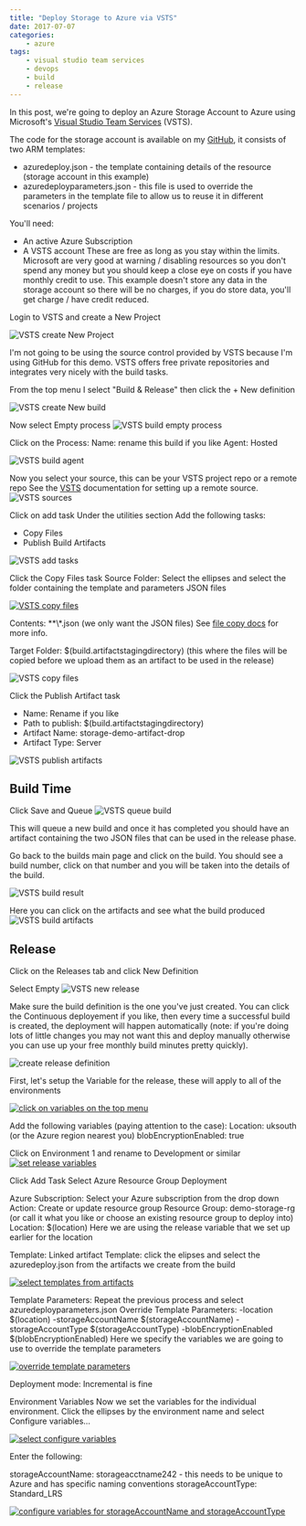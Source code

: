 ```yaml
---
title: "Deploy Storage to Azure via VSTS"
date: 2017-07-07
categories: 
    - azure
tags:
    - visual studio team services
    - devops
    - build
    - release
---
```


In this post, we're going to deploy an Azure Storage Account to Azure using Microsoft's [Visual Studio Team Services][vsts] (VSTS).

The code for the storage account is available on my [GitHub][Github], it consists of two ARM templates:
- azuredeploy.json - the template containing details of the resource (storage account in this example)
- azuredeployparameters.json - this file is used to override the parameters in the template file to allow us to reuse it in different scenarios / projects

You'll need:
- An active Azure Subscription
- A VSTS account
These are free as long as you stay within the limits. Microsoft are very good at warning / disabling resources so you don't spend any money but you should keep a close eye on costs if you have monthly credit to use.
This example doesn't store any data in the storage account so there will be no charges, if you do store data, you'll get charge / have credit reduced.

Login to VSTS and create a New Project

![VSTS create New Project](/images/azure-storage-vsts/vsts-new-project.png)

I'm not going to be using the source control provided by VSTS because I'm using GitHub for this demo. VSTS offers free private repositories and integrates very nicely with the build tasks.


From the top menu I select "Build & Release" then click the + New definition

![VSTS create New build](/images/azure-storage-vsts/vsts-new-build.png)

Now select Empty process
![VSTS build empty process](/images/azure-storage-vsts/vsts-build-empty-process.png)

Click on the Process:
Name: rename this build if you like
Agent: Hosted

![VSTS build agent](/images/azure-storage-vsts/vsts-build-agent.png)

Now you select your source, this can be your VSTS project repo or a remote repo
See the [VSTS][vsts-repo] documentation for setting up a remote source. 
![VSTS sources](/images/azure-storage-vsts/vsts-sources.png)

Click on add task 
Under the utilities section Add the following tasks:
- Copy Files
- Publish Build Artifacts

![VSTS add tasks](/images/azure-storage-vsts/vsts-build-add-task.png)

Click the Copy Files task
Source Folder: Select the ellipses and select the folder containing the template and parameters JSON files

[![VSTS copy files](/images/azure-storage-vsts/vsts-file-copy.png)](/images/azure-storage-vsts/vsts-file-copy-big.png)

Contents: **\\*.json (we only want the JSON files) See [file copy docs][vsts-file-copy] for more info.

Target Folder:  $(build.artifactstagingdirectory) (this where the files will be copied before we upload them as an artifact to be used in the release)

![VSTS copy files](/images/azure-storage-vsts/vsts-file-copy-1.png)

Click the Publish Artifact task
- Name: Rename if you like
- Path to publish:  $(build.artifactstagingdirectory)
- Artifact Name: storage-demo-artifact-drop
- Artifact Type: Server

![VSTS publish artifacts](/images/azure-storage-vsts/vsts-publish-artifact.png)

## Build Time
Click Save and Queue
![VSTS queue build](/images/azure-storage-vsts/vsts-queue-build.png)

This will queue a new build and once it has completed you should have an artifact containing the two JSON files that can be used in the release phase.

Go back to the builds main page and click on the build. You should see a build number, click on that number and you will be taken into the details of the build.

![VSTS build result](/images/azure-storage-vsts/vsts-build-result.png)

Here you can click on the artifacts and see what the build produced
![VSTS build artifacts](/images/azure-storage-vsts/vsts-build-artifacts.png)

## Release
Click on the Releases tab and click New Definition

Select Empty
![VSTS new release](/images/azure-storage-vsts/vsts-new-release.png)

Make sure the build definition is the one you've just created.
You can click the Continuous deployement if you like, then every time a successful build is created, the deployment will happen automatically (note: if you're doing lots of little changes you may not want this and deploy manually otherwise you can use up your free monthly build minutes pretty quickly).

![create release definition](/images/azure-storage-vsts/vsts-release-definition.png)

First, let's setup the Variable for the release, these will apply to all of the environments

[![click on variables on the top menu](/images/azure-storage-vsts/vsts-release-variables.png)](/images/azure-storage-vsts/vsts-release-variables-big.png)

Add the following variables (paying attention to the case):
Location: uksouth (or the Azure region nearest you)
blobEncryptionEnabled: true

Click on Environment 1 and rename to Development or similar
[![set release variables](/images/azure-storage-vsts/vsts-release-var-setting.png)](/images/azure-storage-vsts/vsts-release-var-setting-big.png)

Click Add Task
Select Azure Resource Group Deployment

Azure Subscription: Select your Azure subscription from the drop down
Action: Create or update resource group
Resource Group: demo-storage-rg (or call it what you like or choose an existing resource group to deploy into)
Location: $(location) Here we are using the release variable that we set up earlier for the location

Template: Linked artifact
Template: click the elipses and select the azuredeploy.json from the artifacts we create from the build

[![select templates from artifacts](/images/azure-storage-vsts/vsts-select-artifact.png)](/images/azure-storage-vsts/vsts-select-artifact-big.png)

Template Parameters: Repeat the previous process and select azuredeployparameters.json
Override Template Parameters: -location $(location) -storageAccountName $(storageAccountName) -storageAccountType $(storageAccountType) -blobEncryptionEnabled $(blobEncryptionEnabled)
Here we specify the variables we are going to use to override the template parameters

[![override template parameters](/images/azure-storage-vsts/vsts-override-params.png)](/images/azure-storage-vsts/vsts-override-params-big.png)

Deployment mode: Incremental is fine

Environment Variables
Now we set the variables for the individual environment.
Click the ellipses by the environment name and select Configure variables…

[![select configure variables](/images/azure-storage-vsts/vsts-environment-vars.png)](/images/azure-storage-vsts/vsts-environment-vars-big.png)

Enter the following:

storageAccountName: storageacctname242 - this needs to be unique to Azure and has specific naming conventions
storageAccountType: Standard_LRS

[![configure variables for storageAccountName and storageAccountType](/images/azure-storage-vsts/vsts-environment-vars-conf.png)](/images/azure-storage-vsts/vsts-environment-vars-conf-big.png)


[vsts]: https://https://www.visualstudio.com/team-services/
[GitHub]: https://github.com/MatthewJDavis/Azure/tree/master/Azure-Storage/Storage-Account-Deployment-Demo
[vsts-repo]:https://www.visualstudio.com/en-us/docs/build/define/repository
[vsts-file-copy]:https://www.visualstudio.com/en-gb/docs/build/steps/utility/copy-files